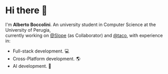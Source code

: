 # Hi there :milky_way:

I'm **Alberto Boccolini**.
An university student in Computer Science at the University of Perugia,  
currently working on [@Slope](https://slope.it) (as Collaborator) and [@taco](https://github.com/albertoboccolini/taco), with experience in:

- Full-stack development. :computer:
- Cross-Platform development. :earth_americas:
- AI development. 🧠
